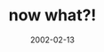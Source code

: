 ---
layout: base.njk
title : 'now what?!' 
view_title : 'now what?!' 
year : '2002' 
date : '2002-02-13' 
img_file : '/drawing/andnowwhat.png' 
html_file : 'andnowwhat' 
next_html : 'leavewithoutme.html' 
year_order : '30' 
permalink : "title/{{html_file}}.html"
---